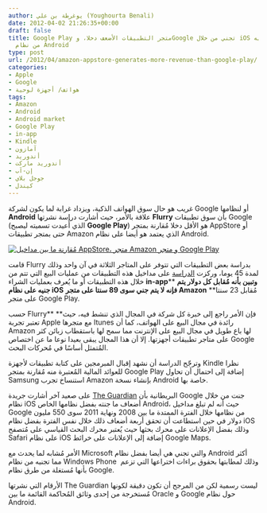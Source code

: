 ```yaml
---
author: يوغرطة بن علي (Youghourta Benali)
date: 2012-04-02 21:26:35+00:00
draft: false
title: Google Play متجر التطبيقات الأضعف دخلا، وGoogle تجني من خلال iOS أضعاف ما تجنيه
  من نظام Android
type: post
url: /2012/04/amazon-appstore-generates-more-revenue-than-google-play/
categories:
- Apple
- Google
- هواتف/ أجهزة لوحية
tags:
- Amazon
- Android
- Android market
- Google Play
- in-app
- Kindle
- آمازون
- أندوريد
- أندوريد ماركت
- إن-آب
- جوجل بلاي
- كيندل
---
```


غريب هو حال سوق الهواتف الذكية، ويزداد غرابة لما يكون لشركة Google أو لنظامها **Android** علاقة بالأمر، حيث أشارت دراسة نشرتها **Flurry** بأن سوق تطبيقات Google (الذي أُعيدت تسميته ليصبح **Google Play**) هو الأقل دخلا مُقارنة بمتجر AppStore أو حتى بمتجر تطبيقات Amazon الذي يعتمد هو أيضا على نظام Android.




[![مُقارنة ما بين مداخيل AppStore، متجر Amazon و متجر Google Play](http://www.it-scoop.com/wp-content/uploads/2012/04/revenue-comparison-iOS-Amzon-Android.png)
](http://www.it-scoop.com/wp-content/uploads/2012/04/revenue-comparison-iOS-Amzon-Android.png)




قامت Flurry بدراسة بعض التطبيقات التي تتوفر على المتاجر الثلاثة في آن واحد وذلك لمدة 45 يوما، وركزت [الدراسة](http://blog.flurry.com/bid/83604/For-Generating-App-Revenue-Amazon-Shows-Google-How-to-Play) على مداخيل هذه التطبيقات من عمليات البيع التي تتم من خلال هذه التطبيقات أو ما يُعرف بعمليات الشراء **in-app**** **وتبين بأنه مُقابل كل دولار يتم جنيه على نظام iOS** **فإنه لا يتم جني سوى 89 سنتا على متجر Amazon** **مُقابل 23 سنتا على متجر Google Play.




حسب Flurry** **فإن الأمر راجع إلى خبرة كل شركة في المجال الذي تنشط فيه، حيث تعتبر تجربة Apple مع متجرها Itunes رائدة في مجال البيع على الهواتف، كما أن Amazon لها باع طويل في مجال البيع على الإنترنت مما سمح لها باستقطاب زبائن كثر على متاجر تطبيقات أجهزتها. إلا أن هذا المجال يبقى بعيدا نوعا ما عن اختصاص Google المُتمثل أساسًا في مُحركات البحث.




وترجّح الدراسة أن نشهد إقبال المبرمجين على كتابة تطبيقات لأجهزة Kindle نظرا للعوائد المالية المُعتبرة منه مُقارنة بمتجر Google Play إضافة إلى احتمال أن تحاول Samsung استنساخ تجرب Amazon بإنشاء نسخة Android خاصة بها.




على صعيد آخر أشارت جريدة [The Guardian](http://www.guardian.co.uk/technology/2012/mar/29/google-earns-more-iphone-android) البريطانية بأن Google جنت من خلال نظام iOS أضعاف ما جنته بفضل نظامها الخاص Android، حيث أنه لم تبلغ مداخيل Google من نظامها خلال الفترة الممتدة ما بين 2008 ونهاية 2011 سوى 550 مليون دولار في حين استطاعت أن تحقق أربعة أضعاف ذلك خلال نفس الفترة بفضل نظام iOS وذلك بفضل الإعلانات على محرك بحثها حيث يُعتبر محرك البحث القياسي على مُتصفح Safari على نظام iOS إضافة إلى الإعلانات على خرائط Google Maps.




الأمر مُشابه لما يحدث مع Microsoft والتي تجني هي أيضا بفضل نظام Android أكثر مما تجنيه من نظام Windows Phone  وذلك لمطابتها بحقوق براءات اختراعها التي تزعم بأنها مُستغلة من طرق نظام Google.




الأرقام التي نشرتها The Guardian ليست رسمية لكن من المرجح أن تكون دقيقة لكونها مُستخرجة من إحدى وثائق المُحاكمة القائمة ما بين Oracle و Google حول نظام Android.
